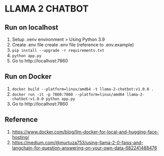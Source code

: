 # LLAMA 2 CHATBOT

## Run on localhost

1. Setup .venv environment > Using Python 3.9
2. Create .env file create .env file (reference to .env.example)
3. `pip install --upgrade -r requirements.txt`
4. `python app.py`
5. Go to http://localhost:7860

## Run on Docker

1. `docker build --platform=linux/amd64 -t llama-2-chatbot:v1.0.0 .`
2. `docker run -it -p 7860:7860 --platform=linux/amd64 llama-2-chatbot:v1.0.0 python app.py`
3. Go to http://localhost:7860

## Reference

1. https://www.docker.com/blog/llm-docker-for-local-and-hugging-face-hosting/
2. https://medium.com/@murtuza753/using-llama-2-0-faiss-and-langchain-for-question-answering-on-your-own-data-682241488476
